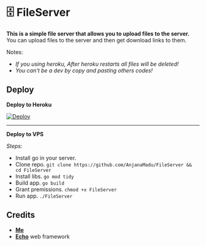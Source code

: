 # 🗄 FileServer

**This is a simple file server that allows you to upload files to the server.**
<br>
You can upload files to the server and then get download links to them.

Notes:
- _If you using heroku, After heroku restarts all files will be deleted!_
- _You can't be a dev by copy and pasting others codes!_

## Deploy
**Deploy to Heroku**

[![Deploy](https://www.herokucdn.com/deploy/button.svg)](https://heroku.com/deploy?template=https://github.com/AnjanaMadu/FileServer)

-----
**Deploy to VPS**

_Steps:_
- Install go in your server.
- Clone repo. `git clone https://github.com/AnjanaMadu/FileServer && cd FileServer`
- Install libs. `go mod tidy`
- Build app. `go build`
- Grant premissions. `chmod +x FileServer`
- Run app. `./FileServer`


## Credits
- [**Me**](https://github.com/AnjanaMadu)
- [**Echo**](https://github.com/labstack/echo/) web framework
